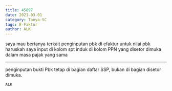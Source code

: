 ```yaml
---
title: 45897
date: 2021-03-01
category: Tanya-SC
tags: E-Faktur
author: ALK
---
```


saya mau bertanya terkait penginputan pbk di efaktur untuk nilai pbk haruskah saya input di kolom spt induk di kolom PPN yang disetor dimuka dalam masa pajak yang sama

---

penginputan bukti Pbk tetap di bagian daftar SSP, bukan di bagian disetor dimuka.

`ALK`
